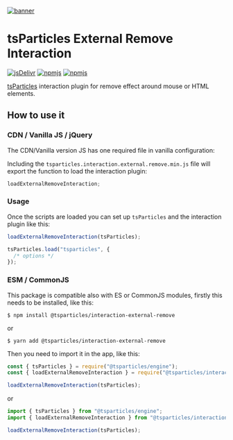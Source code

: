 [![banner](https://particles.js.org/images/banner2.png)](https://particles.js.org)

# tsParticles External Remove Interaction

[![jsDelivr](https://data.jsdelivr.com/v1/package/npm/@tsparticles/interaction-external-remove/badge)](https://www.jsdelivr.com/package/npm/@tsparticles/interaction-external-remove)
[![npmjs](https://badge.fury.io/js/@tsparticles/interaction-external-remove.svg)](https://www.npmjs.com/package/@tsparticles/interaction-external-remove)
[![npmjs](https://img.shields.io/npm/dt/@tsparticles/interaction-external-remove)](https://www.npmjs.com/package/@tsparticles/interaction-external-remove)

[tsParticles](https://github.com/matteobruni/tsparticles) interaction plugin for remove effect around mouse or HTML
elements.

## How to use it

### CDN / Vanilla JS / jQuery

The CDN/Vanilla version JS has one required file in vanilla configuration:

Including the `tsparticles.interaction.external.remove.min.js` file will export the function to load the interaction
plugin:

```javascript
loadExternalRemoveInteraction;
```

### Usage

Once the scripts are loaded you can set up `tsParticles` and the interaction plugin like this:

```javascript
loadExternalRemoveInteraction(tsParticles);

tsParticles.load("tsparticles", {
  /* options */
});
```

### ESM / CommonJS

This package is compatible also with ES or CommonJS modules, firstly this needs to be installed, like this:

```shell
$ npm install @tsparticles/interaction-external-remove
```

or

```shell
$ yarn add @tsparticles/interaction-external-remove
```

Then you need to import it in the app, like this:

```javascript
const { tsParticles } = require("@tsparticles/engine");
const { loadExternalRemoveInteraction } = require("@tsparticles/interaction-external-remove");

loadExternalRemoveInteraction(tsParticles);
```

or

```javascript
import { tsParticles } from "@tsparticles/engine";
import { loadExternalRemoveInteraction } from "@tsparticles/interaction-external-remove";

loadExternalRemoveInteraction(tsParticles);
```
